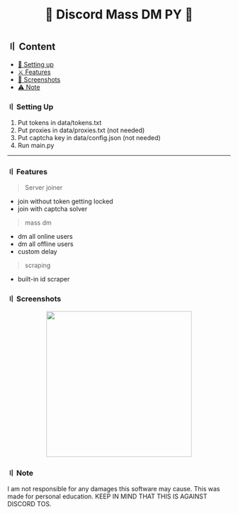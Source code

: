 <h1 align="center">
💎 Discord Mass DM PY 💎
<h1 align="center">
<p align="center"> 
</p>
  
## 〢 Content

- [📁 Setting up](#setup)
- [⚔️ Features](#features)
- [📸 Screenshots](#screenshot)
- [⚠️ Note](#note)

### 〢 Setting Up

1. Put tokens in data/tokens.txt
2. Put proxies in data/proxies.txt (not needed)
3. Put captcha key in data/config.json (not needed)
4. Run main.py

<a id="features"></a>

---

### 〢 Features


> Server joiner
- join without token getting locked
- join with captcha solver


> mass dm
- dm all online users
- dm all offline users
- custom delay

> scraping
- built-in id scraper


### 〢 Screenshots

<p align="center"> 
  <kbd>
<img src="https://cdn.discordapp.com/attachments/" width="328"></img>
  </kbd>
</p>

### 〢 Note

I am not responsible for any damages this software may cause. This was made for personal education.
KEEP IN MIND THAT THIS IS AGAINST DISCORD TOS.


